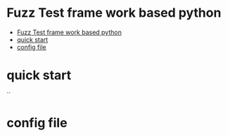 # Fuzz Test frame work based python
- [Fuzz Test frame work based python](#fuzz-test-frame-work-based-python)
- [quick start](#quick-start)
- [config file](#config-file)

# quick start
``
# config file
